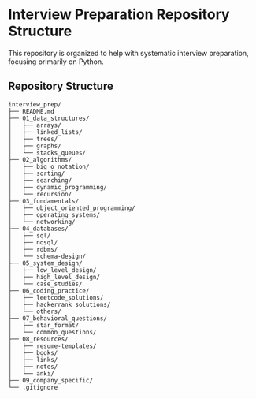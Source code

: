 # Interview Preparation Repository Structure

This repository is organized to help with systematic interview preparation, focusing primarily on Python.

## Repository Structure

```plaintext
interview_prep/
├── README.md
├── 01_data_structures/
│   ├── arrays/
│   ├── linked_lists/
│   ├── trees/
│   ├── graphs/
│   └── stacks_queues/
├── 02_algorithms/
│   ├── big_o_notation/
│   ├── sorting/
│   ├── searching/
│   ├── dynamic_programming/
│   └── recursion/
├── 03_fundamentals/
│   ├── object_oriented_programming/
│   ├── operating_systems/
│   └── networking/
├── 04_databases/
│   ├── sql/
│   ├── nosql/
│   ├── rdbms/
│   └── schema-design/
├── 05_system_design/
│   ├── low_level_design/
│   ├── high_level_design/
│   └── case_studies/
├── 06_coding_practice/
│   ├── leetcode_solutions/
│   ├── hackerrank_solutions/
│   └── others/
├── 07_behavioral_questions/
│   ├── star_format/
│   └── common_questions/
├── 08_resources/
│   ├── resume-templates/
│   ├── books/
│   ├── links/
│   ├── notes/
│   └── anki/
├── 09_company_specific/
└── .gitignore
```
